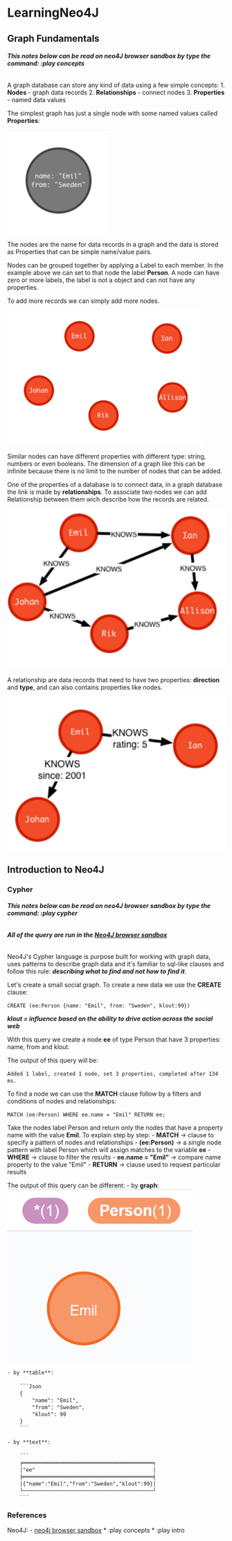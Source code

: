# LearningNeo4J

## Graph Fundamentals

###### ***This notes below can be read on neo4J browser sandbox by type the command: :play concepts***

A graph database can store any kind of data using a few simple concepts:
    1. **Nodes** - graph data records
    2. **Relationships** - connect nodes
    3. **Properties** - named data values

The simplest graph has just a single node with some named values called **Properties**:

![simpleGraph](resources/simpleGraph.PNG)

The nodes are the name for data records in a graph and the data is stored as Properties that can be simple name/value pairs.

Nodes can be grouped together by applying a Label to each member. In the example above we can set to that node the label **Person**. A node can have zero or more labels, the label is not a object and can not have any properties.

To add more records we can simply add more nodes.

![moreNodes](/resources/moreNodes.PNG)

Similar nodes can have different properties with different type: string, numbers or even booleans.
The dimension of a graph like this can be infinite because there is no limit to the number of nodes that can be added.

One of the properties of a database is to connect data, in a graph database the link is made by **relationships**. To associate two nodes we can add Relationship between them wich describe how the records are related.

![relationships](/resources/relationships.PNG)

A relationship are data records that need to have two properties: **direction** and **type**, and can also contains properties like nodes.

![relationshipProperties](/resources/relationshipProperties.PNG)

## Introduction to Neo4J

### Cypher

###### ***This notes below can be read on neo4J browser sandbox by type the command: :play cypher***
###### ***All of the query are run in the [Neo4J browser sandbox](https://neo4j.com/sandbox-v2)***

Neo4J's Cypher language is purpose built for working with graph data, uses patterns to describe graph data and it's familiar to sql-like clauses and follow this rule: ***describing what to find and not how to find it***.

Let's create a small social graph.
To create a new data we use the **CREATE** clause:

```Cypher
CREATE (ee:Person {name: "Emil", from: "Sweden", klout:99})
```
***klout = influence based on the ability to drive action across the social web***

With this query we create a node **ee** of type Person that have 3 properties: name, from and klout.

The output of this query will be:
```
Added 1 label, created 1 node, set 3 properties, completed after 134 ms.
```

To find a node we can use the **MATCH** clause follow by a filters and conditions of nodes and relationships:
```
MATCH (ee:Person) WHERE ee.name = "Emil" RETURN ee;
```
Take the nodes label Person and return only the nodes that have a property name with the value **Emil**. To explain step by step:
    - **MATCH** -> clause to specify a pattern of nodes and relationships
    - **(ee:Person)** -> a single node pattern with label Person which will assign matches to the variable **ee**
    - **WHERE** -> clause to filter the results
    - **ee.name = "Emil"** -> compare name property to the value "Emil"
    - **RETURN** -> clause used to request particular results

The output of this query can be different:
    - by **graph**:
        ![matchEmilReturnG](/resources/matchEmilReturnG.PNG)

    - by **table**:
        
        ```Json
        {
            "name": "Emil",
            "from": "Sweden",
            "klout": 99
        } 
        ```

    - by **text**:

        ```
        ╒══════════════════════════════════════════╕
        │"ee"                                      │
        ╞══════════════════════════════════════════╡
        │{"name":"Emil","from":"Sweden","klout":99}│
        └──────────────────────────────────────────┘ 
        ```



### References

Neo4J:
    - [neo4j browser sandbox](https://neo4j.com/sandbox-v2)
        * :play concepts
        * :play intro